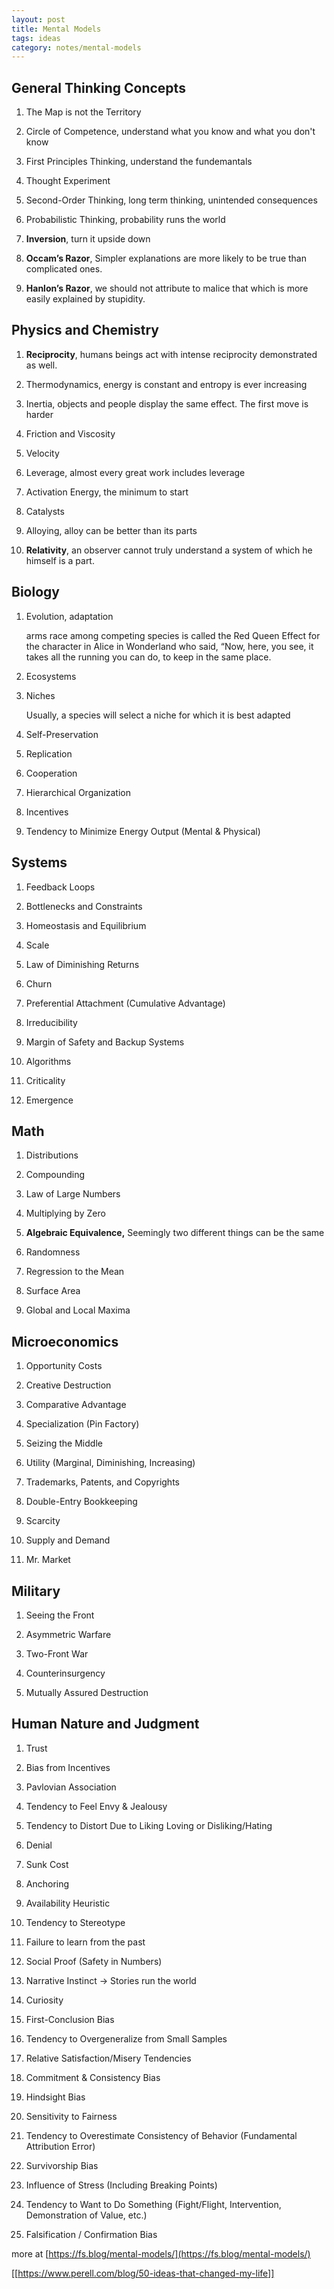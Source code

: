 ```yaml
---
layout: post
title: Mental Models 
tags: ideas
category: notes/mental-models 
---
```



## General Thinking Concepts

1. The Map is not the Territory

2. Circle of Competence, understand what you know and what you don't know 

3. First Principles Thinking, understand the fundemantals 
   
4. Thought Experiment
   
5. Second-Order Thinking, long term thinking, unintended consequences
   
6. Probabilistic Thinking, probability runs the world 
   
7. **Inversion**, turn it upside down 
   
8. **Occam’s Razor**, Simpler explanations are more likely to be true than complicated ones. 

9.  **Hanlon’s Razor**, we should not attribute to malice that which is more easily explained by stupidity. 

## Physics and Chemistry

1. **Reciprocity**, humans beings act with intense reciprocity demonstrated as well.

2. Thermodynamics, energy is constant and entropy is ever increasing 
   
3. Inertia, objects and people display the same effect. The first move is harder 
   
4. Friction and Viscosity

5. Velocity 

6.  Leverage, almost every great work includes leverage 

7.  Activation Energy, the minimum to start 

8. Catalysts 

9.   Alloying, alloy can be better than its parts 

10.  **Relativity**, an observer cannot truly understand a system of which he himself is a part. 
   

## Biology


1. Evolution, adaptation

   arms race among competing species is called the Red Queen Effect for the character in Alice in Wonderland who said, “Now, here, you see, it takes all the running you can do, to keep in the same place. 

2. Ecosystems

3. Niches

    Usually, a species will select a niche for which it is best adapted

4. Self-Preservation 

5. Replication 

6. Cooperation

7. Hierarchical  Organization

8.  Incentives

9.  Tendency to Minimize Energy Output (Mental & Physical)


## Systems

1. Feedback Loops

2. Bottlenecks and Constraints

3. Homeostasis and Equilibrium

4. Scale

5. Law of Diminishing Returns

6. Churn

7. Preferential Attachment (Cumulative Advantage)

8. Irreducibility 

9.  Margin of Safety and Backup Systems

10. Algorithms

11. Criticality

12. Emergence

## Math 

1. Distributions
   
2. Compounding

3. Law of Large Numbers

4. Multiplying by Zero

5. **Algebraic Equivalence,** Seemingly two different things can be the same 

6. Randomness

7. Regression to the Mean

8. Surface Area

9.  Global and Local Maxima

## Microeconomics

1. Opportunity Costs

2. Creative Destruction

3. Comparative Advantage

4. Specialization (Pin Factory)

5. Seizing the Middle

8. Utility (Marginal, Diminishing, Increasing)

6. Trademarks, Patents, and Copyrights

7. Double-Entry Bookkeeping

8. Scarcity

9. Supply and Demand

10. Mr. Market


## Military 

1. Seeing the Front

2. Asymmetric Warfare

3. Two-Front War

4. Counterinsurgency

5. Mutually Assured Destruction


## Human Nature and Judgment

1. Trust

2. Bias from Incentives

3. Pavlovian Association

4. Tendency to Feel Envy & Jealousy

5. Tendency to Distort Due to Liking Loving or Disliking/Hating

6. Denial 

7. Sunk Cost

8. Anchoring

9. Availability Heuristic

10. Tendency to Stereotype 

11. Failure to learn from the past

12. Social Proof (Safety in Numbers)

13. Narrative Instinct -> Stories run the world 

14. Curiosity

15. First-Conclusion Bias

16. Tendency to Overgeneralize from Small Samples

17. Relative Satisfaction/Misery Tendencies

18. Commitment & Consistency Bias

19. Hindsight Bias

20. Sensitivity to Fairness

21. Tendency to Overestimate Consistency of Behavior (Fundamental Attribution Error)

22. Survivorship Bias

23. Influence of Stress (Including Breaking Points)

24. Tendency to Want to Do Something (Fight/Flight, Intervention, Demonstration of Value, etc.)

25. Falsification / Confirmation Bias


more at [https://fs.blog/mental-models/](https://fs.blog/mental-models/)

[[https://www.perell.com/blog/50-ideas-that-changed-my-life]]

